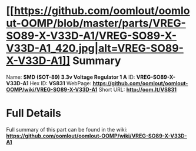 
[[https://github.com/oomlout/oomlout-OOMP/blob/master/parts/VREG-SO89-X-V33D-A1/VREG-SO89-X-V33D-A1_420.jpg|alt=VREG-SO89-X-V33D-A1]] 
Summary
=================

Name: __SMD (SOT-89) 3.3v Voltage Regulator 1 A__
ID: __VREG-SO89-X-V33D-A1__
Hex ID: __VS831__
WebPage: __https://github.com/oomlout/oomlout-OOMP/wiki/VREG-SO89-X-V33D-A1__
Short URL: __http://oom.lt/VS831__

Full Details
==========================
Full summary of this part can be found in the wiki:   
__https://github.com/oomlout/oomlout-OOMP/wiki/VREG-SO89-X-V33D-A1__   

